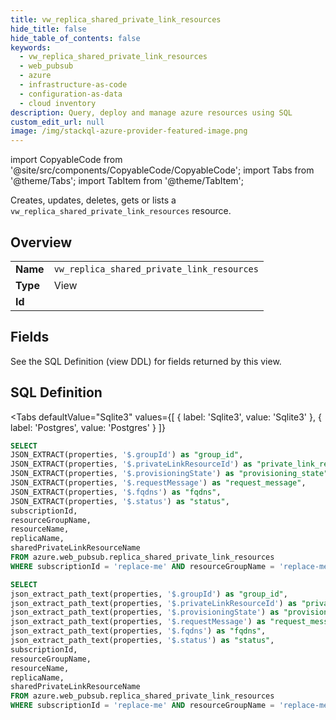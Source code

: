 ```yaml
--- 
title: vw_replica_shared_private_link_resources
hide_title: false
hide_table_of_contents: false
keywords:
  - vw_replica_shared_private_link_resources
  - web_pubsub
  - azure
  - infrastructure-as-code
  - configuration-as-data
  - cloud inventory
description: Query, deploy and manage azure resources using SQL
custom_edit_url: null
image: /img/stackql-azure-provider-featured-image.png
---
```


import CopyableCode from '@site/src/components/CopyableCode/CopyableCode';
import Tabs from '@theme/Tabs';
import TabItem from '@theme/TabItem';

Creates, updates, deletes, gets or lists a <code>vw_replica_shared_private_link_resources</code> resource.

## Overview
<table><tbody>
<tr><td><b>Name</b></td><td><code>vw_replica_shared_private_link_resources</code></td></tr>
<tr><td><b>Type</b></td><td>View</td></tr>
<tr><td><b>Id</b></td><td><CopyableCode code="azure.web_pubsub.vw_replica_shared_private_link_resources" /></td></tr>
</tbody></table>

## Fields

See the SQL Definition (view DDL) for fields returned by this view.

## SQL Definition

<Tabs
defaultValue="Sqlite3"
values={[
{ label: 'Sqlite3', value: 'Sqlite3' },
{ label: 'Postgres', value: 'Postgres' }
]}
>
<TabItem value="Sqlite3">

```sql
SELECT
JSON_EXTRACT(properties, '$.groupId') as "group_id",
JSON_EXTRACT(properties, '$.privateLinkResourceId') as "private_link_resource_id",
JSON_EXTRACT(properties, '$.provisioningState') as "provisioning_state",
JSON_EXTRACT(properties, '$.requestMessage') as "request_message",
JSON_EXTRACT(properties, '$.fqdns') as "fqdns",
JSON_EXTRACT(properties, '$.status') as "status",
subscriptionId,
resourceGroupName,
resourceName,
replicaName,
sharedPrivateLinkResourceName
FROM azure.web_pubsub.replica_shared_private_link_resources
WHERE subscriptionId = 'replace-me' AND resourceGroupName = 'replace-me' AND resourceName = 'replace-me' AND replicaName = 'replace-me';
```

</TabItem>
<TabItem value="Postgres">

```sql
SELECT
json_extract_path_text(properties, '$.groupId') as "group_id",
json_extract_path_text(properties, '$.privateLinkResourceId') as "private_link_resource_id",
json_extract_path_text(properties, '$.provisioningState') as "provisioning_state",
json_extract_path_text(properties, '$.requestMessage') as "request_message",
json_extract_path_text(properties, '$.fqdns') as "fqdns",
json_extract_path_text(properties, '$.status') as "status",
subscriptionId,
resourceGroupName,
resourceName,
replicaName,
sharedPrivateLinkResourceName
FROM azure.web_pubsub.replica_shared_private_link_resources
WHERE subscriptionId = 'replace-me' AND resourceGroupName = 'replace-me' AND resourceName = 'replace-me' AND replicaName = 'replace-me';
```

</TabItem>
</Tabs>
